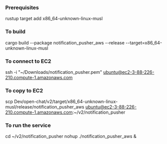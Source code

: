 ### Prerequisites
rustup target add x86_64-unknown-linux-musl

### To build
cargo build --package notification_pusher_aws --release --target=x86_64-unknown-linux-musl

### To connect to EC2
ssh -i "~/Downloads/notification_pusher.pem" ubuntu@ec2-3-88-226-210.compute-1.amazonaws.com

### To copy to EC2
scp Dev/open-chat/v2/target/x86_64-unknown-linux-musl/release/notification_pusher_aws ubuntu@ec2-3-88-226-210.compute-1.amazonaws.com:~/v2/notification_pusher

### To run the service
cd ~/v2/notification_pusher
nohup ./notification_pusher_aws &